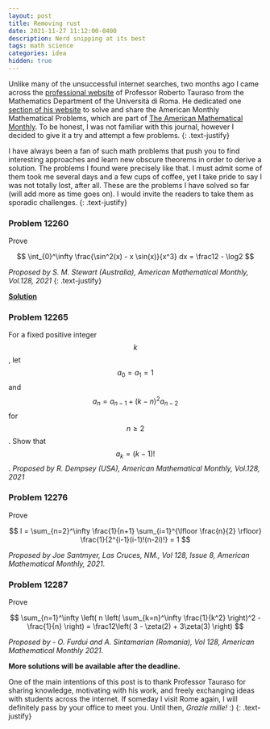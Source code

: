 ```yaml
---
layout: post
title: Removing rust
date: 2021-11-27 11:12:00-0400
description: Nerd snipping at its best
tags: math science
categories: idea
hidden: true
---
```


Unlike many of the unsuccessful internet searches, two months ago I came across the [professional website](https://www.mat.uniroma2.it/~tauraso/) of Professor Roberto Tauraso from the Mathematics Department of the Università di Roma. He dedicated one [section of his website](https://www.mat.uniroma2.it/~tauraso/AMM/amm.html) to solve and share the American Monthly Mathematical Problems, which are part of [The American Mathematical Monthly](https://www.maa.org/press/periodicals/american-mathematical-monthly). To be honest, I was not familiar with this journal, however I decided to give it a try and attempt a few problems.
{: .text-justify}

I have always been a fan of such math problems that push you to find interesting approaches and learn new obscure theorems in order to derive a solution. The problems I found were precisely like that. I must admit some of them took me several days and a few cups of coffee, yet I take pride to say I was not totally lost, after all. These are the problems I have solved so far (will add more as time goes on). I would invite the readers to take them as sporadic challenges. 
{: .text-justify}



### Problem 12260
Prove

$$ \int_{0}^\infty \frac{\sin^2(x) - x \sin(x)}{x^3} dx = \frac12 - \log2 $$

*Proposed by S. M. Stewart (Australia), American Mathematical Monthly, Vol.128, 2021*
{: .text-justify}

[**Solution**](https://drive.google.com/file/d/102CQ4zVthtwvhN0y5nFxDM86jouB5liy/view?usp=sharing)


### Problem 12265
For a fixed positive integer $$k$$, let $$a_0 = a_1 = 1$$ and $$a_n = a_{n-1} + (k-n)^2 a_{n-2}$$ for $$n \geq 2$$. Show that $$a_k = (k-1)!$$. 
*Proposed by R. Dempsey (USA), American Mathematical Monthly, Vol.128, 2021*


### Problem 12276
Prove 

$$ I = \sum_{n=2}^\infty \frac{1}{n+1} \sum_{i=1}^{\lfloor \frac{n}{2} \rfloor} \frac{1}{2^{i-1}(i-1)!(n-2i)!} = 1 $$

*Proposed by Joe Santmyer, Las Cruces, NM., Vol 128, Issue 8, American Mathematical Monthly, 2021.*

### Problem 12287
Prove 

$$ \sum_{n=1}^\infty \left( n \left( \sum_{k=n}^\infty \frac{1}{k^2} \right)^2  - \frac{1}{n} \right) = \frac12\left( 3 - \zeta(2) + 3\zeta(3) \right) $$

*Proposed by - O. Furdui and A. Sintamarian (Romania), Vol 128, American Mathematical Monthly 2021*.


**More solutions will be available after the deadline.**


One of the main intentions of this post is to thank Professor Tauraso for sharing knowledge, motivating with his work, and freely exchanging ideas with students across the internet. If someday I visit Rome again, I will definitely pass by your office to meet you. Until then, *Grazie mille!*  :)
{: .text-justify}
